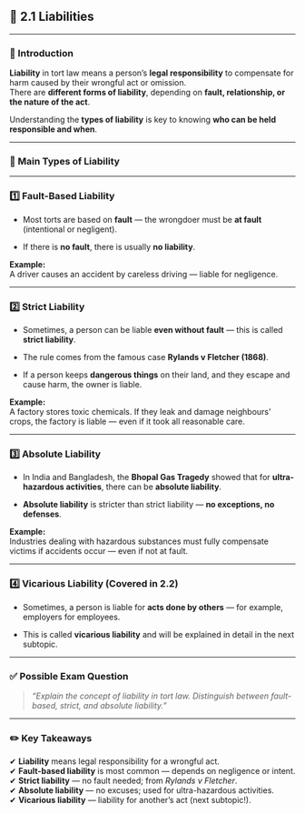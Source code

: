 
## 📑 **2.1 Liabilities**

---

### **📌 Introduction**

**Liability** in tort law means a person’s **legal responsibility** to compensate for harm caused by their wrongful act or omission.  
There are **different forms of liability**, depending on **fault, relationship, or the nature of the act**.

Understanding the **types of liability** is key to knowing **who can be held responsible and when**.

---

### **🔑 Main Types of Liability**

---

### **1️⃣ Fault-Based Liability**

- Most torts are based on **fault** — the wrongdoer must be **at fault** (intentional or negligent).
    
- If there is **no fault**, there is usually **no liability**.
    

**Example:**  
A driver causes an accident by careless driving — liable for negligence.

---

### **2️⃣ Strict Liability**

- Sometimes, a person can be liable **even without fault** — this is called **strict liability**.
    
- The rule comes from the famous case **Rylands v Fletcher (1868)**.
    
- If a person keeps **dangerous things** on their land, and they escape and cause harm, the owner is liable.
    

**Example:**  
A factory stores toxic chemicals. If they leak and damage neighbours’ crops, the factory is liable — even if it took all reasonable care.

---

### **3️⃣ Absolute Liability**

- In India and Bangladesh, the **Bhopal Gas Tragedy** showed that for **ultra-hazardous activities**, there can be **absolute liability**.
    
- **Absolute liability** is stricter than strict liability — **no exceptions, no defenses**.
    

**Example:**  
Industries dealing with hazardous substances must fully compensate victims if accidents occur — even if not at fault.

---

### **4️⃣ Vicarious Liability (Covered in 2.2)**

- Sometimes, a person is liable for **acts done by others** — for example, employers for employees.
    
- This is called **vicarious liability** and will be explained in detail in the next subtopic.
    

---

### ✅ **Possible Exam Question**

> _“Explain the concept of liability in tort law. Distinguish between fault-based, strict, and absolute liability.”_

---

### ✏️ **Key Takeaways**

✔ **Liability** means legal responsibility for a wrongful act.  
✔ **Fault-based liability** is most common — depends on negligence or intent.  
✔ **Strict liability** — no fault needed; from _Rylands v Fletcher_.  
✔ **Absolute liability** — no excuses; used for ultra-hazardous activities.  
✔ **Vicarious liability** — liability for another’s act (next subtopic!).
